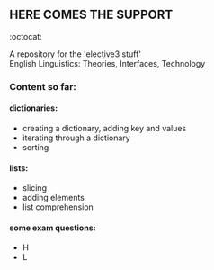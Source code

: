 ## HERE COMES THE SUPPORT
:octocat:

<p> A repository for the 'elective3 stuff'
<br> English Linguistics: Theories, Interfaces, Technology </p>

### Content so far: <br>

#### dictionaries:
- creating a dictionary, adding key and values
- iterating through a dictionary
- sorting
#### lists:
- slicing
- adding elements
- list comprehension
#### some exam questions:
- H
- L